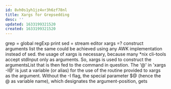 ```yaml
---
id: 8vh0s1yh1jz4vr3h6zf78nl
title: Xargs for Grepsedding
desc: ''
updated: 1633199321520
created: 1633199321520
---
```


grep = global regExp print
sed = stream editor
xargs =? construct arguments list
the same could be achieved using any AWK implementation instead of sed.
the usage of xargs is necessary, because many *nix cli-tools accept stdInput only as arguments. So, xargs is used to construct the argumentsList that is then fed to the command in question.
The ‘@' in 'xargs -I@‘ is just a variable (or alias) for the use of the routine provided to xargs as the argument.
Without the -I flag, the special parameter $@ (hence the @ as variable name), which designates the argument-position, gets
